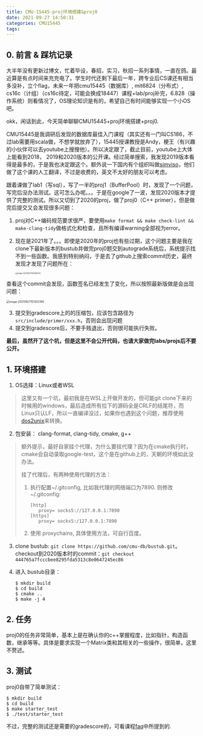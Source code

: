 ```yaml
---
title: CMU-15445-proj环境搭建&proj0
date: 2021-09-27 14:50:31
categories: CMU15445
tags:
---
```


## 0. 前言 & 踩坑记录

大半年没有更新过博文，忙着毕设，春招，实习，秋招一系列事情，一直在鸽。最近算是有点时间来充充电了。学生时代还剩下最后一年，跨专业后CS课还有相当多没补，立个flag，未来一年把cmu15445（数据库）, mit6824（分布式）, cs16c（计组）（cs16c待定，可能会换成18447）课程+lab/proj补完，6.828（操作系统）则看情况了，OS理论知识是有的，希望自己有时间能够实现一个小OS吧。

okk，闲话到此，今天简单聊聊CMU15445+proj环境搭建+proj0.

<!--more-->

CMU15445是我调研后发现的数据库最佳入门课程（其实还有一门叫CS186，不过lab需要用scala做，不想学就放弃了），15445授课教授是Andy，梗王（有兴趣的小伙伴可以去youtube上搜搜他）。所以决定跟了，截止目前，youtube上大体上能看到2018， 2019和2020版本的公开课。经过简单搜索，我发现2019版本看得是最多的，于是我也决定跟这个。额外说一下国内有个组织叫做[simviso](https://www.simtoco.com/)，他们做了这个课的人工翻译，不过是收费的，英文不太好的朋友可以考虑。

跟着课做了lab1（写sql），写了一半的proj1（BufferPool）时，发现了一个问题，写完后没办法测试。这可怎么办呢。。。于是在google了一波，发现2020版本才提供了完整的测试。所以又切到了2020的proj，做了proj0（C++ primer），但是做完后提交又会发现很多问题：

1. proj对C++编码规范要求很严，要使用`make format && make check-lint && make-clang-tidy`做格式化和检查，且所有编译warning全部视为error。

2. 现在是2021年了。。。即使是2020年的proj也有些过期，这个问题主要是我在clone下最新版本的bustub并做完proj0题交到autograde系统后，系统提示找不到一些函数。我感到特别纳闷，于是去了github上搜索commit历史，最终发现才发现了问题所在：

   <img src="https://cdn.jsdelivr.net/gh/ravenxrz/PicBed/img/image-20210927150948279.png" alt="image-20210927150948279" style="zoom: 33%;" />

查看这个commit会发现，函数签名已经发生了变化，所以按照最新版做是会出现问题：

<img src="https://cdn.jsdelivr.net/gh/ravenxrz/PicBed/img/image-20210927151302395.png" alt="image-20210927151302395" style="zoom:50%;" />

3. 提交到gradescore上的的压缩包，应该包含路径为`src/include/primer/xxx.h`，否则会出现问题
4. 提交到gradescore后，不要手贱退出，否则很可能执行失败。

**最后，虽然开了这个坑，但是这里不会公开代码，也请大家做完labs/projs后不要公开。**

## 1. 环境搭建

1. OS选择：Linux或者WSL

> 这里又有一个坑，最初我是在WSL上开做开发的，但可能git clone下来的时候用的windows，最后造成所有拉下的源码全是CRLF的结尾符，而Linux只认LF，所以一直编译没过，如果你也遇到这个问题，推荐使用 [dos2unix](https://linux.die.net/man/1/dos2unix)来转换。

2. 包安装： clang-format, clang-tidy, cmake, g++

> 额外提示，最好自家挂个代理，为什么要挂代理？因为在cmake执行时，cmake会自动录取google-test，这个是在github上的，天朝的环境如此没办法。
>
> 挂了代理后，有两种使用代理的方法：
>
> 1. 执行配置~/.gitconfig, 比如我代理的网络端口为7890. 则修改~/.gitconfig:
>
>    ```
>    [http]
>    	proxy= socks5://127.0.0.1:7890
>    [https]
>    	proxy= socks5:/127.0.0.1:7890
>    ```
>
> 2. 使用 proxychains, 具体使用方法，可自行百度。

3. clone bustub: `git clone https://github.com/cmu-db/bustub.git`。 checkout到2020版本时的commit：`git checkout 444765a7fcccbee8295fda5313c8e0647245ec86`

4. 进入 bustub目录：

   ```
   $ mkdir build
   $ cd build
   $ cmake ..
   $ make -j 4
   ```

## 2. 任务

proj0的任务非常简单，基本上是在确认你的c++掌握程度，比如指针，构造函数，继承等等。具体是要求实现一个Matrix类和其相关的一些操作，很简单，这里不赘述。

## 3. 测试

proj0自带了简单测试：

```
$ mkdir build
$ cd build
$ make starter_test
$ ./test/starter_test
```

不过，完整的测试还是需要的gradescore的，可看课程[faq](https://15445.courses.cs.cmu.edu/fall2020/faq.html#q5)中所提到的.